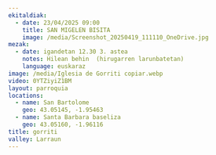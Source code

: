 ```yaml
---
ekitaldiak:
  - date: 23/04/2025 09:00
    title: SAN MIGELEN BISITA
    image: /media/Screenshot_20250419_111110_OneDrive.jpg
mezak:
  - date: igandetan 12.30 3. astea
    notes: Hilean behin  (hirugarren larunbatetan)
    language: euskaraz
image: /media/Iglesia de Gorriti copiar.webp
video: 0YTZiyiZ1BM
layout: parroquia
locations:
  - name: San Bartolome
    geo: 43.05145, -1.95463
  - name: Santa Barbara baseliza
    geo: 43.05160, -1.96116
title: gorriti
valley: Larraun
---
```

